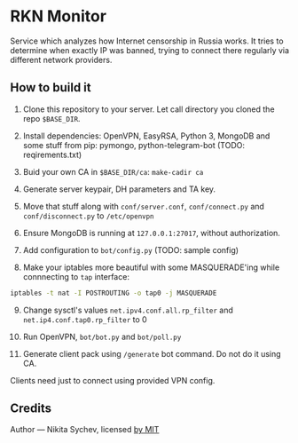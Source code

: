 # RKN Monitor

Service which analyzes how Internet censorship in Russia works.
It tries to determine when exactly IP was banned, trying to connect there regularly via different network providers.

## How to build it

1. Clone this repository to your server. Let call directory you cloned the repo `$BASE_DIR`.

2. Install dependencies: OpenVPN, EasyRSA, Python 3, MongoDB and some stuff from pip: pymongo, python-telegram-bot (TODO: reqirements.txt)

3. Buid your own CA in `$BASE_DIR/ca`: `make-cadir ca`

4. Generate server keypair, DH parameters and TA key.

5. Move that stuff along with `conf/server.conf`, `conf/connect.py` and `conf/disconnect.py` to `/etc/openvpn`

6. Ensure MongoDB is running at `127.0.0.1:27017`, without authorization.

7. Add configuration to `bot/config.py` (TODO: sample config)

8. Make your iptables more beautiful with some MASQUERADE'ing while connnecting to `tap` interface:

```bash
iptables -t nat -I POSTROUTING -o tap0 -j MASQUERADE
```

9. Change sysctl's values `net.ipv4.conf.all.rp_filter` and `net.ip4.conf.tap0.rp_filter` to 0

10. Run OpenVPN, `bot/bot.py` and `bot/poll.py`

11. Generate client pack using `/generate` bot command. Do not do it using CA.

Clients need just to connect using provided VPN config.

## Credits

Author — Nikita Sychev, licensed [by MIT](LICENSE)



